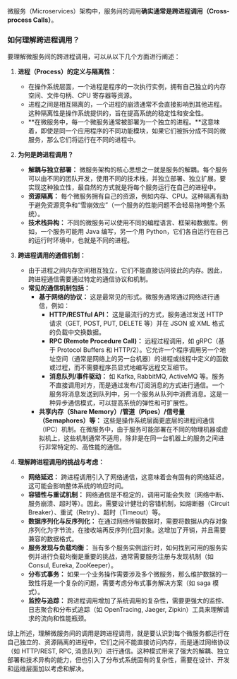 微服务（Microservices）架构中，服务间的调用**确实通常是跨进程调用（Cross-process Calls）**。

### 如何理解跨进程调用？

要理解微服务间的跨进程调用，可以从以下几个方面进行阐述：

1. **进程（Process）的定义与隔离性：**
    
    - 在操作系统层面，一个进程是程序的一次执行实例，拥有自己独立的内存空间、文件句柄、CPU 寄存器等资源。
    - 进程之间是相互隔离的，一个进程的崩溃通常不会直接影响到其他进程。这种隔离性是操作系统提供的，旨在提高系统的稳定性和安全性。
    - **在微服务中，每一个微服务通常被部署为一个独立的进程。**这意味着，即使是同一个应用程序的不同功能模块，如果它们被拆分成不同的微服务，那么它们将运行在不同的进程中。
2. **为何是跨进程调用？**
    
    - **解耦与独立部署：** 微服务架构的核心思想之一就是服务的解耦。每个服务可以由不同的团队开发，使用不同的技术栈，并独立部署、独立扩展。要实现这种独立性，最自然的方式就是将每个服务运行在自己的进程中。
    - **资源隔离：** 每个微服务拥有自己的资源，例如内存、CPU。这种隔离有助于避免资源竞争和“雪崩效应”（一个服务的性能问题不会轻易拖垮整个系统）。
    - **技术栈异构：** 不同的微服务可以使用不同的编程语言、框架和数据库。例如，一个服务可能用 Java 编写，另一个用 Python，它们各自运行在自己的运行时环境中，也就是不同的进程。
3. **跨进程调用的通信机制：**
    
    - 由于进程之间内存空间相互独立，它们不能直接访问彼此的内存。因此，跨进程通信需要通过特定的通信协议和机制。
    - **常见的通信机制包括：**
        - **基于网络的协议：** 这是最常见的形式。微服务通常通过网络进行通信，例如：
            - **HTTP/RESTful API：** 这是最流行的方式，服务通过发送 HTTP 请求（GET, POST, PUT, DELETE 等）并在 JSON 或 XML 格式的负载中交换数据。
            - **RPC (Remote Procedure Call)：** 远程过程调用，如 gRPC（基于 Protocol Buffers 和 HTTP/2）。它允许一个程序调用另一个地址空间（通常是网络上的另一台机器）的进程或线程中定义的函数或过程，而不需要程序员显式地编写远程交互细节。
            - **消息队列/事件驱动：** 如 Kafka, RabbitMQ, ActiveMQ 等。服务不直接调用对方，而是通过发布/订阅消息的方式进行通信。一个服务将消息发送到队列中，另一个服务从队列中消费消息。这是一种异步通信模式，可以提高系统的弹性和可扩展性。
        - **共享内存（Share Memory）/管道（Pipes）/信号量（Semaphores）等：** 这些是操作系统层面更底层的进程间通信（IPC）机制。在微服务中，由于服务可能部署在不同的物理机器或虚拟机上，这些机制通常不适用，除非是在同一台机器上的服务之间进行非常特定的、高性能的通信。
4. **理解跨进程调用的挑战与考虑：**
    
    - **网络延迟：** 跨进程调用引入了网络通信，这意味着会有固有的网络延迟，这可能会影响整体系统的响应时间。
    - **容错性与重试机制：** 网络通信是不稳定的，调用可能会失败（网络中断、服务崩溃、超时等）。因此，需要设计健壮的容错机制，如熔断器（Circuit Breaker）、重试（Retry）、超时（Timeout）等。
    - **数据序列化与反序列化：** 在通过网络传输数据时，需要将数据从内存对象序列化为字节流，在接收端再反序列化回对象。这增加了开销，并且需要兼容的数据格式。
    - **服务发现与负载均衡：** 当有多个服务实例运行时，如何找到可用的服务实例并进行负载均衡是重要的挑战，通常需要服务注册与发现机制（如 Consul, Eureka, ZooKeeper）。
    - **分布式事务：** 如果一个业务操作需要涉及多个微服务，那么维护数据的一致性将是一个复杂的问题，需要考虑分布式事务解决方案（如 saga 模式）。
    - **监控与追踪：** 跨进程调用增加了系统调用的复杂性，需要更强大的监控、日志聚合和分布式追踪（如 OpenTracing, Jaeger, Zipkin）工具来理解请求的流向和性能瓶颈。

综上所述，理解微服务间的调用是跨进程调用，就是要认识到每个微服务都运行在自己独立的、资源隔离的进程中，它们之间不能直接访问内存，而是通过网络协议（如 HTTP/REST, RPC, 消息队列）进行通信。这种模式带来了强大的解耦、独立部署和技术异构的能力，但也引入了分布式系统固有的复杂性，需要在设计、开发和运维层面加以考虑和解决。